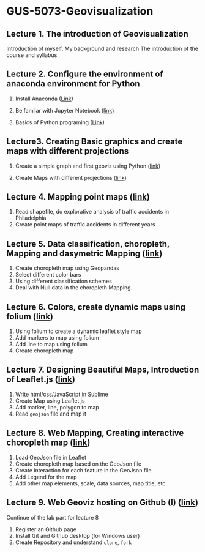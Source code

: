 # GUS-5073-Geovisualization
## Lecture 1. The introduction of Geovisualization
Introduction of myself, 
My background and research
The introduction of the course and syllabus

## Lecture 2. Configure the environment of anaconda environment for Python

1. Install Anaconda ([Link](https://github.com/xiaojianggis/GUS-5073-Geovisualization/blob/master/lecture2-catography-nutshell_1/AnacondaConfig.pdf)) 

2. Be familar with Jupyter Notebook ([link](https://github.com/xiaojianggis/GUS-5073-Geovisualization/blob/master/lecture2-catography-nutshell_1/Notebook-tutorial.md))

3. Basics of Python programing ([Link](https://github.com/xiaojianggis/GUS-5073-Geovisualization/blob/master/lecture2-catography-nutshell_1/PythonBasic.ipynb))


## Lecture3. Creating Basic graphics and create maps with different projections


1. Create a simple graph and first geoviz using Python ([link](https://github.com/xiaojianggis/GUS-5073-Geovisualization/blob/master/lecture3-catography-nutshell_2/Projections-manipulation.ipynb))

2. Create Maps with different projections ([link](https://github.com/xiaojianggis/GUS-5073-Geovisualization/blob/master/lecture3-catography-nutshell_2/Projections-manipulation.ipynb))

## Lecture 4. Mapping point maps ([link](https://github.com/xiaojianggis/GUS-5073-Geovisualization/blob/master/lecture4-pointMapping/VisualizeCarCrashes-class.ipynb))
1. Read shapefile, do explorative analysis of traffic accidents in Philadelphia
2. Create point maps of traffic accidents in different years 

## Lecture 5. Data classification, choropleth, Mapping and dasymetric Mapping ([link](https://github.com/xiaojianggis/GUS-5073-Geovisualization/blob/master/lecture5-choropleth/ChoroplethMaps-class.ipynb))
1. Create choropleth map using Geopandas
2. Select different color bars
3. Using different classification schemes
4. Deal with Null data in the choropleth Mapping.

## Lecture 6. Colors, create dynamic maps using folium ([link](https://github.com/xiaojianggis/GUS-5073-Geovisualization/blob/master/lecture6-Colors-dynamicViz/dynamicViz.ipynb))
1. Using folium to create a dynamic leaflet style map
2. Add markers to map using folium
3. Add line to map using folium
4. Create choropleth map

## Lecture 7. Designing Beautiful Maps, Introduction of Leaflet.js ([link](https://github.com/xiaojianggis/GUS-5073-Geovisualization/blob/master/lecture7%20-%20Leaflet/tutorial.md))
1. Write html/css/JavaScript in Sublime
2. Create Map using Leaflet.js
3. Add marker, line, polygon to map
4. Read `geojson` file and map it

## Lecture 8. Web Mapping, Creating interactive choropleth map ([link](https://github.com/xiaojianggis/GUS-5073-Geovisualization/blob/master/lecture8-Leaflet%20choropleth%20map/lecture8-leafleatChoroplethMapping.md))
1. Load GeoJson file in Leaflet
2. Create choropleth map based on the GeoJson file
3. Create interaction for each feature in the GeoJson file
4. Add Legend for the map
5. Add other map elements, scale, data sources, map title, etc.

## Lecture 9. Web Geoviz hosting on Github (I) ([link](https://github.com/xiaojianggis/GUS-5073-Geovisualization/blob/master/lecture9-Host-webpage-1/lecture9-webpage-host.md))
Continue of the lab part for lecture 8
1. Register an Github page
2. Install Git and Github desktop (for Windows user)
3. Create Repository and understand `clone`, `fork`
